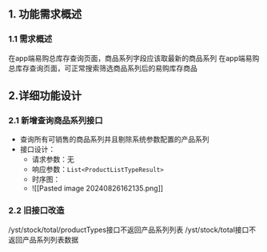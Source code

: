 ## 1. 功能需求概述
### 1.1 需求概述
在app端易购总库存查询页面，商品系列字段应该取最新的商品系列
在app端易购总库存查询页面，可正常搜索筛选商品系列后的易购库存商品

## 2.详细功能设计
### 2.1 新增查询商品系列接口
- 查询所有可销售的商品系列并且剔除系统参数配置的产品系列
- 接口设计：
	- 请求参数：无
	- 响应参数：`List<ProductListTypeResult>`
	- 时序图：
	- ![[Pasted image 20240826162135.png]]
### 2.2 旧接口改造
/yst/stock/total/productTypes接口不返回产品系列列表
/yst/stock/total接口不返回产品系列列表数据